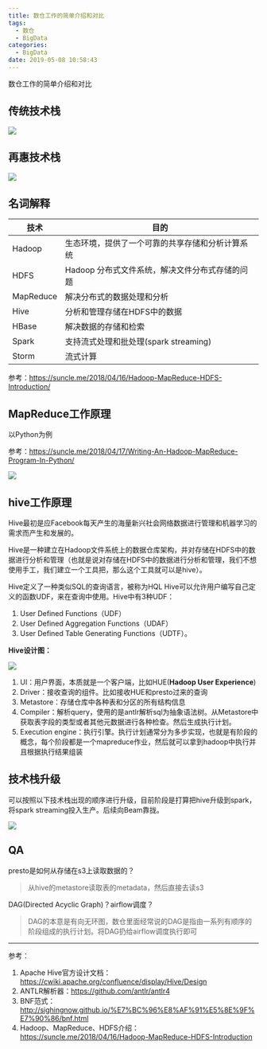 ```yaml
---
title: 数仓工作的简单介绍和对比
tags:
  - 数仓
  - BigData
categories:
  - BigData
date: 2019-05-08 10:58:43
---
```



数仓工作的简单介绍和对比

## 传统技术栈

![](http://flowsnow.oss-cn-shanghai.aliyuncs.com/image/tech/brief-introduction-and-comparison-of-data-warehouse/21557225799_.pic_hd.jpg)

## 再惠技术栈

![](http://flowsnow.oss-cn-shanghai.aliyuncs.com/image/tech/brief-introduction-and-comparison-of-data-warehouse/11557225799_.pic_hd.jpg)

<!--more-->

## 名词解释

| 技术      | 目的                                             |
| --------- | ------------------------------------------------ |
| Hadoop    | 生态环境，提供了一个可靠的共享存储和分析计算系统 |
| HDFS      | Hadoop 分布式文件系统，解决文件分布式存储的问题  |
| MapReduce | 解决分布式的数据处理和分析                       |
| Hive      | 分析和管理存储在HDFS中的数据                     |
| HBase     | 解决数据的存储和检索                             |
| Spark     | 支持流式处理和批处理(spark streaming)            |
| Storm     | 流式计算                                         |

参考：https://suncle.me/2018/04/16/Hadoop-MapReduce-HDFS-Introduction/

## MapReduce工作原理

以Python为例

参考：https://suncle.me/2018/04/17/Writing-An-Hadoop-MapReduce-Program-In-Python/

![](http://flowsnow.oss-cn-shanghai.aliyuncs.com/image/tech/brief-introduction-and-comparison-of-data-warehouse/061114_0930_Introductio1.png)

## hive工作原理

Hive最初是应Facebook每天产生的海量新兴社会网络数据进行管理和机器学习的需求而产生和发展的。

Hive是一种建立在Hadoop文件系统上的数据仓库架构，并对存储在HDFS中的数据进行分析和管理（也就是说对存储在HDFS中的数据进行分析和管理，我们不想使用手工，我们建立一个工具把，那么这个工具就可以是hive）。

Hive定义了一种类似SQL的查询语言，被称为HQL
Hive可以允许用户编写自己定义的函数UDF，来在查询中使用。Hive中有3种UDF：

1. User Defined Functions（UDF）
2. User Defined Aggregation Functions（UDAF）
3. User Defined Table Generating Functions（UDTF）。

**Hive设计图：**

![](http://flowsnow.oss-cn-shanghai.aliyuncs.com/image/tech/brief-introduction-and-comparison-of-data-warehouse/hive_system_architecture.png)

1. UI：用户界面，本质就是一个客户端，比如HUE(**Hadoop User Experience**)
2. Driver：接收查询的组件。比如接收HUE和presto过来的查询
3. Metastore：存储仓库中各种表和分区的所有结构信息
4. Compiler：解析query，使用的是antlr解析sql为抽象语法树。从Metastore中获取表字段的类型或者其他元数据进行各种检查。然后生成执行计划。
5. Execution engine：执行引擎。执行计划通常分为多步实现，也就是有阶段的概念，每个阶段都是一个mapreduce作业，然后就可以拿到hadoop中执行并且根据执行结果组装

## 技术栈升级

可以按照以下技术栈出现的顺序进行升级，目前阶段是打算把hive升级到spark，将spark streaming投入生产。后续向Beam靠拢。

![](http://flowsnow.oss-cn-shanghai.aliyuncs.com/image/tech/brief-introduction-and-comparison-of-data-warehouse/bigdata_tech_stack.jpg)

## QA

presto是如何从存储在s3上读取数据的？

> 从hive的metastore读取表的metadata，然后直接去读s3

DAG(Directed Acyclic Graph)？airflow调度？

> DAG的本意是有向无环图，数仓里面经常说的DAG是指由一系列有顺序的阶段组成的执行计划。将DAG扔给airflow调度执行即可

---

参考：

1. Apache Hive官方设计文档： https://cwiki.apache.org/confluence/display/Hive/Design
2. ANTLR解析器：https://github.com/antlr/antlr4
3. BNF范式：http://sighingnow.github.io/%E7%BC%96%E8%AF%91%E5%8E%9F%E7%90%86/bnf.html
4. Hadoop、MapReduce、HDFS介绍：https://suncle.me/2018/04/16/Hadoop-MapReduce-HDFS-Introduction